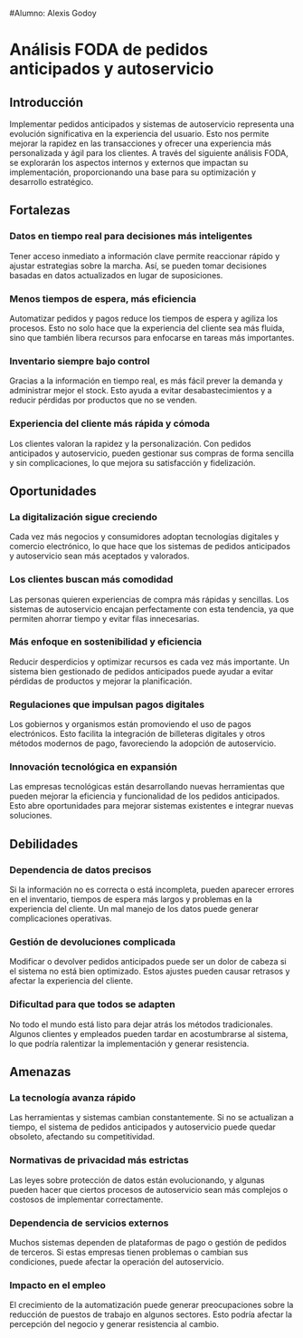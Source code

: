 #Alumno: Alexis Godoy
# Análisis FODA de pedidos anticipados y autoservicio 


## Introducción
Implementar pedidos anticipados y sistemas de autoservicio representa una evolución significativa en la experiencia del usuario. Esto nos permite mejorar la rapidez en las transacciones y ofrecer una experiencia más personalizada y ágil para los clientes.
A través del siguiente análisis FODA, se explorarán los aspectos internos y externos que impactan su implementación, proporcionando una base para su optimización y desarrollo estratégico.


## Fortalezas

### Datos en tiempo real para decisiones más inteligentes  
Tener acceso inmediato a información clave permite reaccionar rápido y ajustar estrategias sobre la marcha. Así, se pueden tomar decisiones basadas en datos actualizados en lugar de suposiciones.  

### Menos tiempos de espera, más eficiencia  
Automatizar pedidos y pagos reduce los tiempos de espera y agiliza los procesos. Esto no solo hace que la experiencia del cliente sea más fluida, sino que también libera recursos para enfocarse en tareas más importantes.  

### Inventario siempre bajo control  
Gracias a la información en tiempo real, es más fácil prever la demanda y administrar mejor el stock. Esto ayuda a evitar desabastecimientos y a reducir pérdidas por productos que no se venden.  

### Experiencia del cliente más rápida y cómoda  
Los clientes valoran la rapidez y la personalización. Con pedidos anticipados y autoservicio, pueden gestionar sus compras de forma sencilla y sin complicaciones, lo que mejora su satisfacción y fidelización.  


## Oportunidades

### La digitalización sigue creciendo  
Cada vez más negocios y consumidores adoptan tecnologías digitales y comercio electrónico, lo que hace que los sistemas de pedidos anticipados y autoservicio sean más aceptados y valorados.  

### Los clientes buscan más comodidad  
Las personas quieren experiencias de compra más rápidas y sencillas. Los sistemas de autoservicio encajan perfectamente con esta tendencia, ya que permiten ahorrar tiempo y evitar filas innecesarias.  

### Más enfoque en sostenibilidad y eficiencia  
Reducir desperdicios y optimizar recursos es cada vez más importante. Un sistema bien gestionado de pedidos anticipados puede ayudar a evitar pérdidas de productos y mejorar la planificación.  

### Regulaciones que impulsan pagos digitales  
Los gobiernos y organismos están promoviendo el uso de pagos electrónicos. Esto facilita la integración de billeteras digitales y otros métodos modernos de pago, favoreciendo la adopción de autoservicio.  

### Innovación tecnológica en expansión  
Las empresas tecnológicas están desarrollando nuevas herramientas que pueden mejorar la eficiencia y funcionalidad de los pedidos anticipados. Esto abre oportunidades para mejorar sistemas existentes e integrar nuevas soluciones.  

## Debilidades

### Dependencia de datos precisos  
Si la información no es correcta o está incompleta, pueden aparecer errores en el inventario, tiempos de espera más largos y problemas en la experiencia del cliente. Un mal manejo de los datos puede generar complicaciones operativas.  

### Gestión de devoluciones complicada  
Modificar o devolver pedidos anticipados puede ser un dolor de cabeza si el sistema no está bien optimizado. Estos ajustes pueden causar retrasos y afectar la experiencia del cliente.  

### Dificultad para que todos se adapten  
No todo el mundo está listo para dejar atrás los métodos tradicionales. Algunos clientes y empleados pueden tardar en acostumbrarse al sistema, lo que podría ralentizar la implementación y generar resistencia.  

## Amenazas

### La tecnología avanza rápido  
Las herramientas y sistemas cambian constantemente. Si no se actualizan a tiempo, el sistema de pedidos anticipados y autoservicio puede quedar obsoleto, afectando su competitividad.  
  

### Normativas de privacidad más estrictas  
Las leyes sobre protección de datos están evolucionando, y algunas pueden hacer que ciertos procesos de autoservicio sean más complejos o costosos de implementar correctamente.  

### Dependencia de servicios externos  
Muchos sistemas dependen de plataformas de pago o gestión de pedidos de terceros. Si estas empresas tienen problemas o cambian sus condiciones, puede afectar la operación del autoservicio.  

### Impacto en el empleo  
El crecimiento de la automatización puede generar preocupaciones sobre la reducción de puestos de trabajo en algunos sectores. Esto podría afectar la percepción del negocio y generar resistencia al cambio.  








